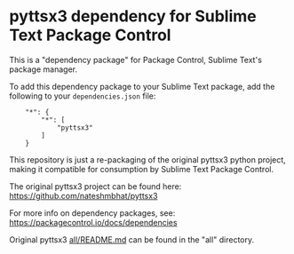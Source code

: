 
# pyttsx3 dependency for Sublime Text Package Control

This is a "dependency package" for Package Control, Sublime Text's package manager.

To add this dependency package to your Sublime Text package, add the following to your
`dependencies.json` file:

```
    "*": {
        "*": [
            "pyttsx3"
        ]
    }
```

This repository is just a re-packaging of the original pyttsx3 python project,
making it compatible for consumption by Sublime Text Package Control.

The original pyttsx3 project can be found here:
https://github.com/nateshmbhat/pyttsx3

For more info on dependency packages, see: https://packagecontrol.io/docs/dependencies

Original pyttsx3 [all/README.md](README) can be found in the "all" directory.

